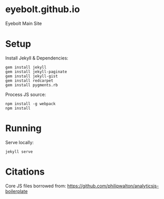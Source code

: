 # eyebolt.github.io
Eyebolt Main Site

# Setup

Install Jekyll & Dependencies:
```
gem install jekyll
gem install jekyll-paginate
gem install jekyll-gist
gem install redcarpet
gem install pygments.rb
```
Process JS source:
```
npm install -g webpack
npm install
```
# Running

Serve locally:
```
jekyll serve
```

# Citations

Core JS files borrowed from:
https://github.com/philipwalton/analyticsjs-boilerplate
